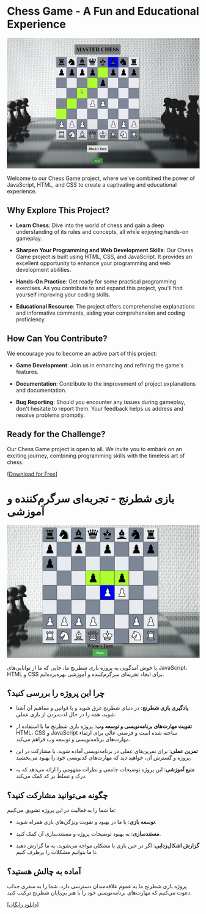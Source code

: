 # Chess Game - A Fun and Educational Experience
![Game Demo](https://github.com/ramincsy/Chess-Game-Html-CSS-JAVASCRIPT/raw/main/Demo.PNG)

Welcome to our Chess Game project, where we've combined the power of JavaScript, HTML, and CSS to create a captivating and educational experience.

## Why Explore This Project?

- **Learn Chess**: Dive into the world of chess and gain a deep understanding of its rules and concepts, all while enjoying hands-on gameplay.

- **Sharpen Your Programming and Web Development Skills**: Our Chess Game project is built using HTML, CSS, and JavaScript. It provides an excellent opportunity to enhance your programming and web development abilities.

- **Hands-On Practice**: Get ready for some practical programming exercises. As you contribute to and expand this project, you'll find yourself improving your coding skills.

- **Educational Resource**: The project offers comprehensive explanations and informative comments, aiding your comprehension and coding proficiency.

## How Can You Contribute?

We encourage you to become an active part of this project:

- **Game Development**: Join us in enhancing and refining the game's features.

- **Documentation**: Contribute to the improvement of project explanations and documentation.

- **Bug Reporting**: Should you encounter any issues during gameplay, don't hesitate to report them. Your feedback helps us address and resolve problems promptly.

## Ready for the Challenge?

Our Chess Game project is open to all. We invite you to embark on an exciting journey, combining programming skills with the timeless art of chess.

[[Download for Free](https://github.com/ramincsy/Chess-Game-Html-CSS-JAVASCRIPT.git)]

# بازی شطرنج - تجربه‌ای سرگرم‌کننده و آموزشی

![نمایی از بازی](https://github.com/ramincsy/Chess-Game-Html-CSS-JAVASCRIPT/blob/main/Demo2.PNG)

با خوش آمدگویی به پروژه بازی شطرنج ما، جایی که ما از توانایی‌های JavaScript، HTML و CSS برای ایجاد تجربه‌ای سرگرم‌کننده و آموزشی بهره‌برده‌ایم.

## چرا این پروژه را بررسی کنید؟

- **یادگیری بازی شطرنج**: در دنیای شطرنج غرق شوید و با قوانین و مفاهیم آن آشنا شوید، همه را در حال لذت‌بردن از بازی عملی.

- **تقویت مهارت‌های برنامه‌نویسی و توسعه وب**: پروژه بازی شطرنج ما با استفاده از HTML، CSS و JavaScript ساخته شده است و فرصتی عالی برای ارتقاء مهارت‌های برنامه‌نویسی و توسعه وب فراهم می‌کند.

- **تمرین عملی**: برای تمرین‌های عملی در برنامه‌نویسی آماده شوید. با مشارکت در این پروژه و گسترش آن، خواهید دید که مهارت‌های کدنویسی خود را بهبود می‌بخشید.

- **منبع آموزشی**: این پروژه توضیحات جامعی و نظرات مفهومی را ارائه می‌دهد که به درک و تسلط بر کد کمک می‌کند.

## چگونه می‌توانید مشارکت کنید؟

ما شما را به فعالیت در این پروژه تشویق می‌کنیم:

- **توسعه بازی**: با ما در بهبود و تقویت ویژگی‌های بازی همراه شوید.

- **مستندسازی**: به بهبود توضیحات پروژه و مستندسازی آن کمک کنید.

- **گزارش اشکال‌زدایی**: اگر در حین بازی با مشکلی مواجه می‌شوید، به ما گزارش دهید تا ما بتوانیم مشکلات را برطرف کنیم.

## آماده به چالش هستید؟

پروژه بازی شطرنج ما به عموم علاقه‌مندان دسترسی دارد. شما را به سفری جذاب دعوت می‌کنیم که مهارت‌های برنامه‌نویسی خود را با هنر بی‌پایان شطرنج ترکیب کنید.

[[دانلود رایگان](https://github.com/ramincsy/Chess-Game-Html-CSS-JAVASCRIPT.git)]


